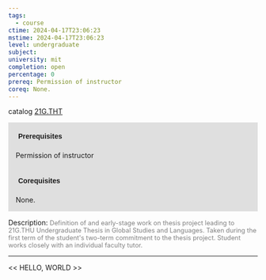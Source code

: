 ```yaml
---
tags:
  - course
ctime: 2024-04-17T23:06:23
mstime: 2024-04-17T23:06:23
level: undergraduate
subject: 
university: mit
completion: open
percentage: 0
prereq: Permission of instructor
coreq: None.
---
```


catalog [21G.THT](http://student.mit.edu/catalog/m21Gs.html#21G.THT)

<span style="display: block; padding: 15px; background-color: rgb(100, 100, 100, 0.2);"><font id="m_prereq2285_0" style="display: block; font-family: Arial, sans-serif; font-weight: bold; padding: 5px">Prerequisites</font><br><span id="prereq2285_0">Permission of instructor</span></span>
<span style="display: block; padding: 15px; background-color: rgb(100, 100, 100, 0.2);"><font id="m_coreq2285_0" style="display: block; font-family: Arial, sans-serif; font-weight: bold; padding: 5px">Corequisites</font><br><span id="coreq2285_0">None.</span></span>

<font style="">Description:</font>
<font style="color: grey; font-size: 0.8rem;">Definition of and early-stage work on thesis project leading to 21G.THU Undergraduate Thesis in Global Studies and Languages. Taken during the first term of the student's two-term commitment to the thesis project. Student works closely with an individual faculty tutor.</font>



---

<< HELLO, WORLD >>
